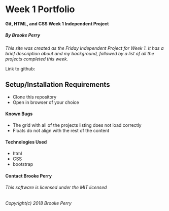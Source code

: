 # Week 1 Portfolio

#### Git, HTML, and CSS Week 1 Independent Project

##### By Brooke Perry


_This site was created as the Friday Independent Project for Week 1. It has a brief description about and my background, followed by a list of all the projects completed this week._

Link to github:

## Setup/Installation Requirements
* Clone this repository
* Open in browser of your choice

#### Known Bugs

* The grid with all of the projects listing does not load correctly
* Floats do not align with the rest of the content

#### Technologies Used
* html
* CSS
* bootstrap

#### **Contact** Brooke Perry

###### This software is licensed under the MIT licensed

###### Copyright(c) 2018 Brooke Perry
